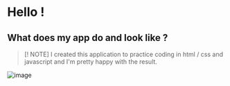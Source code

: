 # Hello ! 
## What does my app do and look like ?
>[! NOTE]
>I created this application to practice coding in html / css and javascript and I'm pretty happy with the result.
 
![image](https://github.com/TISEPSE/Appli-Tel/assets/143852263/ab36df58-f850-483f-9267-6af7ceb93044)
